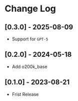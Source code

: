 # Change Log

## [0.3.0] - 2025-08-09

- Support for `GPT-5`

## [0.2.0] - 2024-05-18

- Add o200k_base

## [0.1.0] - 2023-08-21

- Frist Release
